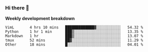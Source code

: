 ### Hi there 👋


**Weekly development breakdown**

<!--START_SECTION:waka-->
```text
VimL       4 hrs 10 mins   █████████████▓░░░░░░░░░░░   54.32 % 
Python     1 hr 1 min      ███▒░░░░░░░░░░░░░░░░░░░░░   13.35 % 
Markdown   1 hr            ███▒░░░░░░░░░░░░░░░░░░░░░   13.07 % 
tmux       52 mins         ██▓░░░░░░░░░░░░░░░░░░░░░░   11.29 % 
Other      18 mins         █░░░░░░░░░░░░░░░░░░░░░░░░   04.01 % 
```
<!--END_SECTION:waka-->
